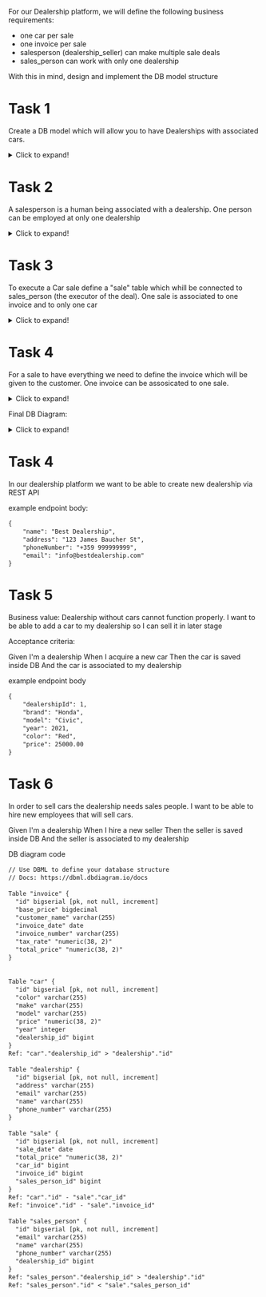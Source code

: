 For our Dealership platform, we will define the following business requirements:
- one car per sale
- one invoice per sale
- salesperson (dealership_seller) can make multiple sale deals
- sales_person can work with only one dealership

With this in mind, design and implement the DB model structure

# Task 1
Create a DB model which will allow you to have Dealerships with associated cars.

<details>
  <summary>Click to expand!</summary>
  
  ![](images/Task1.png)
</details>


# Task 2
A salesperson is a human being associated with a dealership. One person can be employed at only one dealership

<details>
  <summary>Click to expand!</summary>
  
  ![](images/Task2.png)
</details>

# Task 3
To execute a Car sale define a "sale" table which whill be connected to sales_person (the executor of the deal). One sale is associated to one invoice and to only one car

<details>
  <summary>Click to expand!</summary>
  
  ![](images/Task3.png)
</details>

# Task 4
For a sale to have everything we need to define the invoice which will be given to the customer. One invoice can be assosicated to one sale.

<details>
  <summary>Click to expand!</summary>
  
  ![](images/Task4.png)
</details>

Final DB Diagram:
<details>
  <summary>Click to expand!</summary>
  
  ![](images/DBDiagram.png)
</details>

# Task 4
In our dealership platform we want to be able to create new dealership via REST API

example endpoint body:
```
{
    "name": "Best Dealership",
    "address": "123 James Baucher St",
    "phoneNumber": "+359 999999999",
    "email": "info@bestdealership.com"
}
```

# Task 5

Business value:
Dealership without cars cannot function properly. I want to be able to add a car to my dealership so I can sell it in later stage

Acceptance criteria:

Given I'm a dealership
When I acquire a new car
Then the car is saved inside DB
And the car is associated to my dealership


example endpoint body
```
{
    "dealershipId": 1,
    "brand": "Honda",
    "model": "Civic",
    "year": 2021,
    "color": "Red",
    "price": 25000.00
}

```

# Task 6
In order to sell cars the dealership needs sales people. I want to be able to hire new employees that will sell cars.

Given I'm a dealership
When I hire a new seller
Then the seller is saved inside DB
And the seller is associated to my dealership



DB diagram code
```
// Use DBML to define your database structure
// Docs: https://dbml.dbdiagram.io/docs

Table "invoice" {
  "id" bigserial [pk, not null, increment]
  "base_price" bigdecimal
  "customer_name" varchar(255)
  "invoice_date" date
  "invoice_number" varchar(255)
  "tax_rate" "numeric(38, 2)"
  "total_price" "numeric(38, 2)"
}


Table "car" {
  "id" bigserial [pk, not null, increment]
  "color" varchar(255)
  "make" varchar(255)
  "model" varchar(255)
  "price" "numeric(38, 2)"
  "year" integer
  "dealership_id" bigint
}
Ref: "car"."dealership_id" > "dealership"."id"

Table "dealership" {
  "id" bigserial [pk, not null, increment]
  "address" varchar(255)
  "email" varchar(255)
  "name" varchar(255)
  "phone_number" varchar(255)
}

Table "sale" {
  "id" bigserial [pk, not null, increment]
  "sale_date" date
  "total_price" "numeric(38, 2)"
  "car_id" bigint
  "invoice_id" bigint
  "sales_person_id" bigint
}
Ref: "car"."id" - "sale"."car_id"
Ref: "invoice"."id" - "sale"."invoice_id"

Table "sales_person" {
  "id" bigserial [pk, not null, increment]
  "email" varchar(255)
  "name" varchar(255)
  "phone_number" varchar(255)
  "dealership_id" bigint
}
Ref: "sales_person"."dealership_id" > "dealership"."id"
Ref: "sales_person"."id" < "sale"."sales_person_id"
```